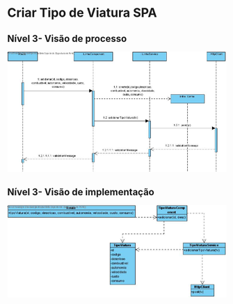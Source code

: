 # Criar Tipo de Viatura SPA

## Nível 3- Visão de processo

![SSDCriarTiposViatura](SSD_CriarTiposViatura.jpg)

## Nível 3- Visão de implementação

![CDCriarTiposViatura](CD_CriarTiposViatura.jpg)